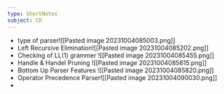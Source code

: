 ```yaml
---
type: ShortNotes
subject: CD
---
```

- type of parser![[Pasted image 20231004085003.png]]
- Left Recursive Elimination![[Pasted image 20231004085202.png]]
- Checking of LL(1) grammer ![[Pasted image 20231004085455.png]]
- Handle & Handel Pruning ![[Pasted image 20231004085615.png]]
- Bottom Up Parser Features ![[Pasted image 20231004085820.png]]
- Operator Precedence Parser![[Pasted image 20231004090030.png]]
- 